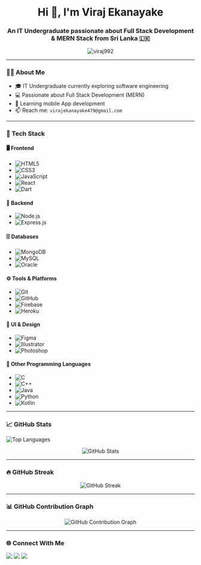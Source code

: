 <h1 align="center">Hi 👋, I'm Viraj Ekanayake</h1>
<h3 align="center">An IT Undergraduate passionate about Full Stack Development & MERN Stack from Sri Lanka 🇱🇰</h3>

<p align="center">
  <img src="https://komarev.com/ghpvc/?username=viraj992&label=Profile%20views&color=0e75b6&style=flat" alt="viraj992" />
</p>

---

### 🧑‍💻 About Me
- 🎓 IT Undergraduate currently exploring software engineering
- 💻 Passionate about Full Stack Development (MERN)
- 🌱 Learning mobile App development 
- 📫 Reach me: `virajekanayake479@gmail.com`

---

### 🚀 Tech Stack

#### 🖥️ Frontend
- ![HTML5](https://img.shields.io/badge/-HTML5-E34F26?logo=html5&logoColor=white&style=flat-square)  
- ![CSS3](https://img.shields.io/badge/-CSS3-1572B6?logo=css3&logoColor=white&style=flat-square)  
- ![JavaScript](https://img.shields.io/badge/-JavaScript-F7DF1E?logo=javascript&logoColor=black&style=flat-square)  
- ![React](https://img.shields.io/badge/-React-61DAFB?logo=react&logoColor=black&style=flat-square)  
- ![Dart](https://img.shields.io/badge/-Dart-0175C2?logo=dart&logoColor=white&style=flat-square)  


#### 🧰 Backend
- ![Node.js](https://img.shields.io/badge/-Node.js-339933?logo=node.js&logoColor=white&style=flat-square)  
- ![Express.js](https://img.shields.io/badge/-Express.js-000000?logo=express&logoColor=white&style=flat-square)

#### 🗄️ Databases
- ![MongoDB](https://img.shields.io/badge/-MongoDB-47A248?logo=mongodb&logoColor=white&style=flat-square)  
- ![MySQL](https://img.shields.io/badge/-MySQL-4479A1?logo=mysql&logoColor=white&style=flat-square)  
- ![Oracle](https://img.shields.io/badge/-Oracle-F80000?logo=oracle&logoColor=white&style=flat-square)

#### ⚙️ Tools & Platforms
- ![Git](https://img.shields.io/badge/-Git-F05032?logo=git&logoColor=white&style=flat-square)  
- ![GitHub](https://img.shields.io/badge/-GitHub-181717?logo=github&logoColor=white&style=flat-square)  
- ![Firebase](https://img.shields.io/badge/-Firebase-FFCA28?logo=firebase&logoColor=black&style=flat-square)  
- ![Heroku](https://img.shields.io/badge/-Heroku-430098?logo=heroku&logoColor=white&style=flat-square)

#### 🎨 UI & Design
- ![Figma](https://img.shields.io/badge/-Figma-F24E1E?logo=figma&logoColor=white&style=flat-square)  
- ![Illustrator](https://img.shields.io/badge/-Adobe%20Illustrator-FF9A00?logo=adobe-illustrator&logoColor=white&style=flat-square)  
- ![Photoshop](https://img.shields.io/badge/-Photoshop-31A8FF?logo=adobe-photoshop&logoColor=white&style=flat-square)

#### 🧠 Other Programming Languages
- ![C](https://img.shields.io/badge/-C-00599C?logo=c&logoColor=white&style=flat-square)  
- ![C++](https://img.shields.io/badge/-C++-00599C?logo=c%2B%2B&logoColor=white&style=flat-square)  
- ![Java](https://img.shields.io/badge/-Java-007396?logo=java&logoColor=white&style=flat-square)  
- ![Python](https://img.shields.io/badge/-Python-3776AB?logo=python&logoColor=white&style=flat-square)  
- ![Kotlin](https://img.shields.io/badge/-Kotlin-0095D5?logo=kotlin&logoColor=white&style=flat-square)

---

### 📈 GitHub Stats

<p align="left">
  <img src="https://github-readme-stats.vercel.app/api/top-langs?username=viraj992&show_icons=true&locale=en&layout=compact" alt="Top Languages" />
</p>

<p align="center">
  <img src="https://github-readme-stats.vercel.app/api?username=viraj992&show_icons=true&locale=en" alt="GitHub Stats" />
</p>

---

### 🔥 GitHub Streak

<p align="center">
  <img src="https://streak-stats.demolab.com/?user=viraj992&theme=default" alt="GitHub Streak" />
</p>

---

### 📊 GitHub Contribution Graph

<p align="center">
  <img src="https://github-readme-activity-graph.cyclic.app/graph?username=viraj992&theme=light" alt="GitHub Contribution Graph" />
</p>

---

### 🌐 Connect With Me

<p align="left">
  <a href="https://fb.com/viraj ekanayake" target="blank"><img src="https://img.shields.io/badge/Facebook-%231877F2.svg?&style=flat-square&logo=facebook&logoColor=white" /></a>
  <a href="https://instagram.com/viraj.brilliant99" target="blank"><img src="https://img.shields.io/badge/Instagram-%23E4405F.svg?&style=flat-square&logo=instagram&logoColor=white" /></a>
  <a href="https://www.youtube.com/c/rhythm rodz" target="blank"><img src="https://img.shields.io/badge/YouTube-%23FF0000.svg?&style=flat-square&logo=youtube&logoColor=white" /></a>
</p>
